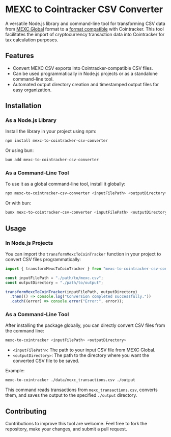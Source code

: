 # MEXC to Cointracker CSV Converter

A versatile Node.js library and command-line tool for transforming CSV data from [MEXC Global](https://www.mexc.com/) format to a [format compatible](https://support.cointracker.io/hc/en-us/articles/4413071299729-Importing-Transaction-Histories-to-CoinTracker-Using-CSVs) with Cointracker. This tool facilitates the import of cryptocurrency transaction data into Cointracker for tax calculation purposes.

## Features

- Convert MEXC CSV exports into Cointracker-compatible CSV files.
- Can be used programmatically in Node.js projects or as a standalone command-line tool.
- Automated output directory creation and timestamped output files for easy organization.

## Installation

### As a Node.js Library

Install the library in your project using npm:

```bash
npm install mexc-to-cointracker-csv-converter
```

Or using bun:

```bash
bun add mexc-to-cointracker-csv-converter
```

### As a Command-Line Tool

To use it as a global command-line tool, install it globally:

```bash
npx mexc-to-cointracker-csv-converter <inputFilePath> <outputDirectory>
```

Or with bun:

```bash
bunx mexc-to-cointracker-csv-converter <inputFilePath> <outputDirectory>
```

## Usage

### In Node.js Projects

You can import the `transformMexcToCoinTracker` function in your project to convert CSV files programmatically:

```jsx
import { transformMexcToCoinTracker } from "mexc-to-cointracker-csv-converter";

const inputFilePath = "./path/to/mexc.csv";
const outputDirectory = "./path/to/output";

transformMexcToCoinTracker(inputFilePath, outputDirectory)
  .then(() => console.log("Conversion completed successfully."))
  .catch((error) => console.error("Error:", error));
```

### As a Command-Line Tool

After installing the package globally, you can directly convert CSV files from the command line:

```bash
mexc-to-cointracker <inputFilePath> <outputDirectory>
```

- `<inputFilePath>`: The path to your input CSV file from MEXC Global.
- `<outputDirectory>`: The path to the directory where you want the converted CSV file to be saved.

Example:

```bash
mexc-to-cointracker ./data/mexc_transactions.csv ./output
```

This command reads transactions from `mexc_transactions.csv`, converts them, and saves the output to the specified `./output` directory.

## Contributing

Contributions to improve this tool are welcome. Feel free to fork the repository, make your changes, and submit a pull request.
